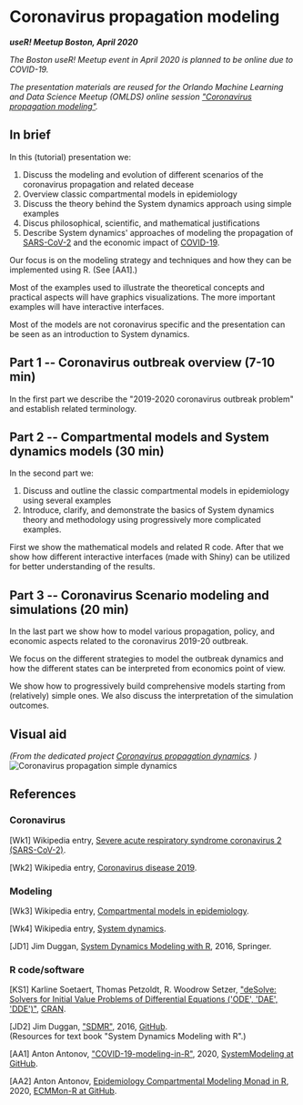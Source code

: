 # Coronavirus propagation modeling
***useR! Meetup Boston, April 2020***   

*The Boston useR! Meetup event in April 2020 is planned to be online due to COVID-19.*

*The presentation materials are reused for the Orlando Machine Learning and Data Science Meetup (OMLDS)* 
*online session ["Coronavirus propagation modeling"](https://www.meetup.com/Orlando-MLDS/events/269445903).*

## In brief

In this (tutorial) presentation we:
1. Discuss the modeling and evolution of different scenarios of the coronavirus propagation and related decease
2. Overview classic compartmental models in epidemiology
4. Discuss the theory behind the System dynamics approach using simple examples
3. Discus philosophical, scientific, and mathematical justifications
5. Describe System dynamics' approaches of modeling the propagation of
[SARS-CoV-2](https://en.wikipedia.org/wiki/Severe_acute_respiratory_syndrome_coronavirus_2) 
and the economic impact of 
[COVID-19](https://en.wikipedia.org/wiki/Coronavirus_disease_2019). 

Our focus is on the modeling strategy and techniques and how they can be implemented using R. (See \[AA1\].)

Most of the examples used to illustrate the theoretical concepts and practical aspects will have 
graphics visualizations. The more important examples will have interactive interfaces. 

Most of the models are not coronavirus specific and the presentation can be seen as an introduction to System dynamics.

## Part 1 -- Coronavirus outbreak overview (7-10 min)

In the first part we describe the "2019-2020 coronavirus outbreak problem" and establish related terminology.

## Part 2 -- Compartmental models and System dynamics models (30 min)

In the second part we:
1. Discuss and outline the classic compartmental models in epidemiology using several examples
2. Introduce, clarify, and demonstrate the basics of System dynamics theory and methodology 
using progressively more complicated examples.

First we show the mathematical models and related R code. 
After that we show how different interactive interfaces (made with Shiny) can be utilized for better understanding
of the results.

## Part 3 -- Coronavirus Scenario modeling and simulations (20 min)

In the last part we show how to model various propagation, policy, and economic aspects related to the 
coronavirus 2019-20 outbreak. 

We focus on the different strategies to model the outbreak dynamics and how the different 
states can be interpreted from economics point of view.

We show how to progressively build comprehensive models starting from (relatively) simple ones. 
We also discuss the interpretation of the simulation outcomes.

## Visual aid

*(From the dedicated project
[Coronavirus propagation dynamics](https://github.com/antononcube/SystemModeling/blob/master/Projects/Coronavirus-propagation-dynamics). 
)*
![Coronavirus propagation simple dynamics](https://github.com/antononcube/SystemModeling/raw/master/Projects/Coronavirus-propagation-dynamics/Diagrams/Coronavirus-propagation-simple-dynamics.jpeg)

## References

### Coronavirus 

\[Wk1\] Wikipedia entry, 
[Severe acute respiratory syndrome coronavirus 2 (SARS-CoV-2)](https://en.wikipedia.org/wiki/Severe_acute_respiratory_syndrome_coronavirus_2).

\[Wk2\] Wikipedia entry,
[Coronavirus disease 2019](https://en.wikipedia.org/wiki/Coronavirus_disease_2019).

### Modeling

\[Wk3\] Wikipedia entry,
[Compartmental models in epidemiology](https://en.wikipedia.org/wiki/Compartmental_models_in_epidemiology).

\[Wk4\] Wikipedia entry,
[System dynamics](https://en.wikipedia.org/wiki/System_dynamics).

\[JD1\] Jim Duggan, 
[System Dynamics Modeling with R](https://www.springer.com/gp/book/9783319340418), 
2016, Springer.

### R code/software

\[KS1\] Karline Soetaert, Thomas Petzoldt, R. Woodrow Setzer,
["deSolve: Solvers for Initial Value Problems of Differential Equations ('ODE', 'DAE', 'DDE')"](https://cran.r-project.org/web/packages/deSolve/index.html),
[CRAN](https://cran.r-project.org). 

\[JD2\] Jim Duggan, 
["SDMR"](https://github.com/JimDuggan/SDMR), 
2016, 
[GitHub](https://github.com/JimDuggan).   
(Resources for text book "System Dynamics Modeling with R".)
 
\[AA1\] Anton Antonov, 
["COVID-19-modeling-in-R"](https://github.com/antononcube/SystemModeling/tree/master/Projects/Coronavirus-propagation-dynamics/R/COVID-19-modeling-in-R), 
2020,
[SystemModeling at GitHub](https://github.com/antononcube/SystemModeling). 
 
\[AA2\] Anton Antonov, 
[Epidemiology Compartmental Modeling Monad in R](https://github.com/antononcube/ECMMon-R), 
2020,
[ECMMon-R at GitHub](https://github.com/antononcube/ECMMon-R). 
 